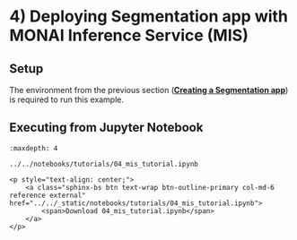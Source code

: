 # 4) Deploying Segmentation app with MONAI Inference Service (MIS)

## Setup

The environment from the previous section (**<a href="./03_segmentation_app.html#setup">Creating a Segmentation app</a>**) is required to run this example.

## Executing from Jupyter Notebook

```{toctree}
:maxdepth: 4

../../notebooks/tutorials/04_mis_tutorial.ipynb
```

```{raw} html
<p style="text-align: center;">
    <a class="sphinx-bs btn text-wrap btn-outline-primary col-md-6 reference external" href="../../_static/notebooks/tutorials/04_mis_tutorial.ipynb">
        <span>Download 04_mis_tutorial.ipynb</span>
    </a>
</p>
```
